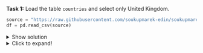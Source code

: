 

**Task 1:** Load the table `countries` and select only United Kingdom.

  ```python
  source = "https://raw.githubusercontent.com/soukupmarek-edin/soukupmarek-edin.github.io/main/data_analysis/data/countries.csv"
  df = pd.read_csv(source)
  ```

<details>
  <summary>Show solution</summary>
  
  ```python
  source = "https://raw.githubusercontent.com/soukupmarek-edin/soukupmarek-edin.github.io/main/data_analysis/data/countries.csv"
  df = pd.read_csv(source)
  ```
  
</details>
 
<details>
  <summary>Click to expand!</summary>
  
  ```javascript
    function whatIsLove() {
      console.log('Baby Don't hurt me. Don't hurt me');
      return 'No more';
    }
  ```
</details>

